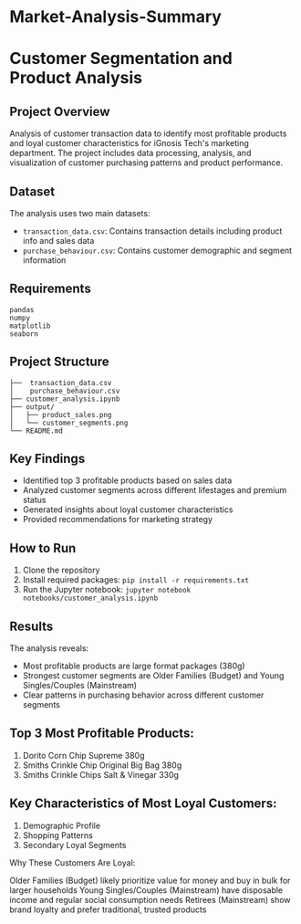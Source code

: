 # Market-Analysis-Summary
# Customer Segmentation and Product Analysis

## Project Overview
Analysis of customer transaction data to identify most profitable products and loyal customer characteristics for iGnosis Tech's marketing department. The project includes data processing, analysis, and visualization of customer purchasing patterns and product performance.

## Dataset
The analysis uses two main datasets:
- `transaction_data.csv`: Contains transaction details including product info and sales data
- `purchase_behaviour.csv`: Contains customer demographic and segment information

## Requirements
```
pandas
numpy
matplotlib
seaborn
```

## Project Structure
```
├──  transaction_data.csv
│    purchase_behaviour.csv
├── customer_analysis.ipynb
├── output/
│   ├── product_sales.png
│   └── customer_segments.png
└── README.md
```

## Key Findings
- Identified top 3 profitable products based on sales data
- Analyzed customer segments across different lifestages and premium status
- Generated insights about loyal customer characteristics
- Provided recommendations for marketing strategy

## How to Run
1. Clone the repository
2. Install required packages: `pip install -r requirements.txt`
3. Run the Jupyter notebook: `jupyter notebook notebooks/customer_analysis.ipynb`

## Results
The analysis reveals:
- Most profitable products are large format packages (380g)
- Strongest customer segments are Older Families (Budget) and Young Singles/Couples (Mainstream)
- Clear patterns in purchasing behavior across different customer segments

## Top 3 Most Profitable Products:

1. Dorito Corn Chip Supreme 380g
2. Smiths Crinkle Chip Original Big Bag 380g
3. Smiths Crinkle Chips Salt & Vinegar 330g

## Key Characteristics of Most Loyal Customers:

1. Demographic Profile
2. Shopping Patterns
3. Secondary Loyal Segments

Why These Customers Are Loyal:

Older Families (Budget) likely prioritize value for money and buy in bulk for larger households
Young Singles/Couples (Mainstream) have disposable income and regular social consumption needs
Retirees (Mainstream) show brand loyalty and prefer traditional, trusted products
